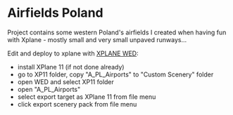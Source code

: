 # Airfields Poland

Project contains some western Poland's airfields I created when having fun with Xplane - mostly small and very small unpaved runways...

Edit and deploy to xplane with [XPLANE WED](https://developer.x-plane.com/tools/worldeditor/):
- install XPlane 11 (if not done already)
- go to XP11 folder, copy "A_PL_Airports" to "Custom Scenery" folder
- open WED and select XP11 folder
- open "A_PL_Airports"
- select export target as XPlane 11 from file menu
- click export scenery pack from file menu
